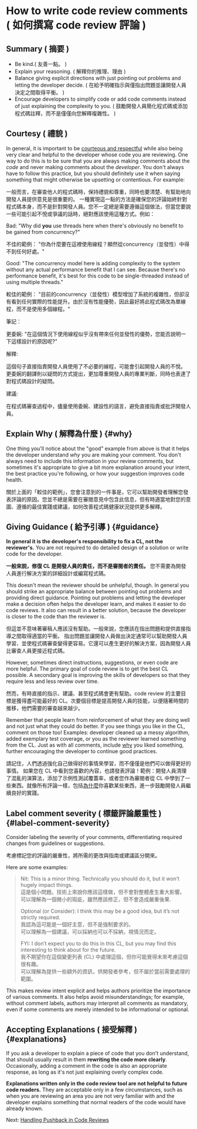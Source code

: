 # How to write code review comments ( 如何撰寫 code review 評論 )



## Summary ( 摘要  )

-   Be kind.( 友善一點。 )
-   Explain your reasoning. ( 解釋你的推理、理由 )
-   Balance giving explicit directions with just pointing out problems and
    letting the developer decide. ( 在給予明確指示與僅指出問題並讓開發人員決定之間取得平衡。 )
-   Encourage developers to simplify code or add code comments instead of just
    explaining the complexity to you. ( 鼓勵開發人員簡化程式碼或添加程式碼註釋，而不是僅僅向您解釋複雜性。 )

## Courtesy ( 禮貌 )

In general, it is important to be
[courteous and respectful](https://chromium.googlesource.com/chromium/src/+/master/docs/cr_respect.md)
while also being very clear and helpful to the developer whose code you are
reviewing. One way to do this is to be sure that you are always making comments
about the *code* and never making comments about the *developer*. You don't
always have to follow this practice, but you should definitely use it when
saying something that might otherwise be upsetting or contentious. For example:

一般而言，在審查他人的程式碼時，保持禮貌和尊重，同時也要清楚、有幫助地向開發人員提供意見是很重要的。 一種實現這一點的方法是確保您的評論始終針對程式碼本身，而不是針對開發人員。您不一定總是需要遵循這個做法，但當您要說一些可能引起不悅或爭議的話時，絕對應該使用這種方式。例如：


Bad: "Why did **you** use threads here when there's obviously no benefit to be
gained from concurrency?"

不佳的範例： "你為什麼要在這裡使用線程？顯然從concurrency（並發性）中得不到任何好處。"

Good: "The concurrency model here is adding complexity to the system without any
actual performance benefit that I can see. Because there's no performance
benefit, it's best for this code to be single-threaded instead of using multiple
threads."

較佳的範例： "目前的concurrency（並發性）模型增加了系統的複雜性，但卻沒有看到任何實際的性能提升。由於沒有性能優勢，因此最好將此程式碼改為單線程，而不是使用多個線程。"

筆記：

更委婉: "在這個情況下使用線程似乎沒有帶來任何並發性的優勢，您能否說明一下這樣設計的原因呢?"

解釋:

這個句子直接指責開發人員使用了不必要的線程，可能會引起開發人員的不悅。
更委婉的翻譯則以疑問的方式提出，更加尊重開發人員的專業判斷，同時也表達了對程式碼設計的疑問。

建議:

在程式碼審查過程中，儘量使用委婉、建設性的語言，避免直接指責或批評開發人員。
 

## Explain Why ( 解釋為什麼 ) {#why}

One thing you'll notice about the "good" example from above is that it helps the
developer understand *why* you are making your comment. You don't always need to
include this information in your review comments, but sometimes it's appropriate
to give a bit more explanation around your intent, the best practice you're
following, or how your suggestion improves code health.

關於上面的「較佳的範例」，您會注意到的一件事是，它可以幫助開發者理解您發表評論的原因。您並不總是需要在審閱意見中包含此信息，但有時適當地對您的意圖、遵循的最佳實踐或建議，如何改善程式碼健康狀況提供更多解釋。 

## Giving Guidance ( 給予引導 ) {#guidance}

**In general it is the developer's responsibility to fix a CL, not the
reviewer's.** You are not required to do detailed design of a solution or write
code for the developer.

**一般來說，修復 CL 是開發人員的責任，而不是審閱者的責任。**  您不需要為開發人員進行解決方案的詳細設計或編寫程式碼。

This doesn't mean the reviewer should be unhelpful, though. In general you
should strike an appropriate balance between pointing out problems and providing
direct guidance. Pointing out problems and letting the developer make a decision
often helps the developer learn, and makes it easier to do code reviews. It also
can result in a better solution, because the developer is closer to the code
than the reviewer is.

但這並不意味著審稿人應該沒有幫助。一般來說，您應該在指出問題和提供直接指導之間取得適當的平衡。
指出問題並讓開發人員做出決定通常可以幫助開發人員學習、並使程式碼審查變得更容易。它還可以產生更好的解決方案，因為開發人員比審查人員更接近程式碼。 

However, sometimes direct instructions, suggestions, or even code are more
helpful. The primary goal of code review is to get the best CL possible. A
secondary goal is improving the skills of developers so that they require less
and less review over time.
 
然而，有時直接的指示、建議、甚至程式碼會更有幫助。code review 的主要目標是獲得盡可能最好的 CL。次要個目標是提高開發人員的技能，以便隨著時間的推移，他們需要的審查越來越少。

Remember that people learn from reinforcement of what they are doing well and
not just what they could do better. If you see things you like in the CL,
comment on those too! Examples: developer cleaned up a messy algorithm, added
exemplary test coverage, or you as the reviewer learned something from the CL.
Just as with all comments, include [why](#why) you liked something, further
encouraging the developer to continue good practices.
 
請記住，人們透過強化自己做得好的事情來學習，而不僅僅是他們可以做得更好的事情。 如果您在 CL 中看到您喜歡的內容，也請發表評論！範例：開發人員清理了混亂的演算法，添加了示例性測試覆蓋率，或者您作為審閱者從 CL 中學到了一些東西。就像所有評論一樣，包括[為什麼](#為什麼)你喜歡某些東西，進一步鼓勵開發人員繼續良好的實踐。

## Label comment severity ( 標籤評論嚴重性 ) {#label-comment-severity}

Consider labeling the severity of your comments, differentiating required
changes from guidelines or suggestions.
 
考慮標記您的評論的嚴重性，將所需的更改與指南或建議區分開來。

Here are some examples:

> Nit: This is a minor thing. Technically you should do it, but it won’t hugely
> impact things.  
>這是個小問題。技術上來說你應該這樣做，但不會對整體產生重大影響。  
>可以理解為一個微小的瑕疵，雖然應該修正，但不會造成嚴重後果.  
> 
> Optional (or Consider): I think this may be a good idea, but it’s not strictly
> required.  
> 我認為這可能是一個好主意，但不是強制要求的。  
> 可以理解為一個建議，可以採納也可以不採納，視情況而定。  
>
> FYI: I don’t expect you to do this in this CL, but you may find this
> interesting to think about for the future.  
> 我不期望你在這個變更列表 (CL) 中處理這個，但你可能覺得未來考慮這個很有趣。  
> 可以理解為提供一些額外的資訊，供開發者參考，但不屬於當前需要處理的範圍。  
> 



This makes review intent explicit and helps authors prioritize the importance of
various comments. It also helps avoid misunderstandings; for example, without
comment labels, authors may interpret all comments as mandatory, even if some
comments are merely intended to be informational or optional.

## Accepting Explanations ( 接受解釋 ) {#explanations}

If you ask a developer to explain a piece of code that you don't understand,
that should usually result in them **rewriting the code more clearly**.
Occasionally, adding a comment in the code is also an appropriate response, as
long as it's not just explaining overly complex code.

**Explanations written only in the code review tool are not helpful to future
code readers.** They are acceptable only in a few circumstances, such as when
you are reviewing an area you are not very familiar with and the developer
explains something that normal readers of the code would have already known.

Next: [Handling Pushback in Code Reviews](pushback.md)
